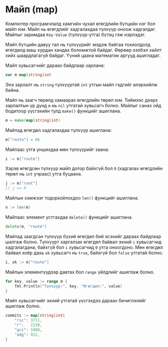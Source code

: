 # Майп \(map\)

Компютер програмчлалд хамгийн чухал өгөгдлийн бүтцийн нэг бол майп юм.   Майп нь өгөгдлийг хадгалахдаа түлхүүр оноож хадгалдаг. Майпыг заримдаа `Key-Value` \(түлхүүр-утга\) бүтэц гэж нэрлэдэг.

Майп бүтцийн давуу тал нь түлхүүрийг мэдэж байгаа тохиолдолд өгөгдөлд  маш хурдан хандах боломжтой байдаг. Өөрөөр хэлбэл хайлт хийх шаардлагагүй байдаг. Үүний цаана математик аргууд ашигладаг.

Майп хувьсагчийг дараах байдлаар зарлана:

```go
var m map[string]int
```

Энэ зарлалт нь `string` түлхүүртэй `int` утгын майп гэдгийг илэрхийлж байна.

Майп нь заагч төрөлд хамаарах өгөгдлийн төрөл юм. Тиймээс дээрх зарлалтын үр дүнд `m` нь `nil` утгатай хувьсагч болно. Майпыг санах ойд бодитоор үүсгэхийн тулд `make()` функцийг ашиглана.

```go
m = make(map[string]int)
```

Майпад өгөгдөл хадгалахдаа түлхүүр ашиглана:

```go
m["route"] = 66
```

Майпаас утга уншихдаа мөн түлхүүрийг заана:

```go
i := m["route"]
```

Хэрэв өгөгдсөн түлхүүр майп дотор байхгүй бол `0` \(хадгалах өгөгдлийн төрөл нь `int` учраас\) утга буцаана.

```go
j := m["root"]
// j == 0
```

Майпын хэмжээг тодорхойлохдоо `len()` функцийг ашиглана.

```go
n := len(m)
```

Майпаас элемент устгахдаа `delete()` функцийг ашиглана.

```go
delete(m, "route")
```

Майпад заагдсан түлхүүр бүхий өгөгдөл бий эсэхийг дараах байдлаар шалгаж болно. Түлхүүрт харгалзах өгөгдөл байвал эхний `i` хувьсагчид хадгалагдана, байхгүй бол `i` хувьсагчид `0` утга оноогдоно. Мөн өгөгдөл байвал хоёр дахь `ok` хувьсагч нь `true`, байхгүй бол `false` утгатай болно.

```go
i, ok := m["route"]
```

Майпын элементүүдээр давтах бол `range` үйлдлийг ашиглаж болно.

```go
for key, value := range m {
    fmt.Println("Түлхүүр:", key, "Өгөгдөл:", value)
}
```

Майп хувьсагчийг эхний утгатай үүсгэхдээ дараах бичиглэлийг ашиглаж болно.

```go
commits := map[string]int{
    "rsc": 3711,
    "r":   2138,
    "gri": 1908,
    "adg": 912,
}
```



